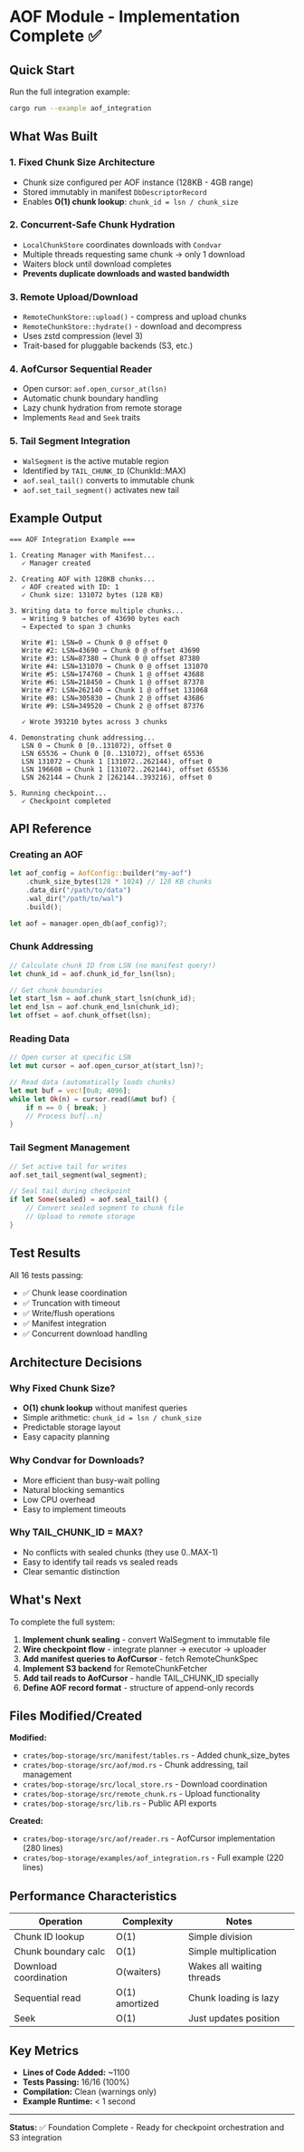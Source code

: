 # AOF Module - Implementation Complete ✅

## Quick Start

Run the full integration example:
```bash
cargo run --example aof_integration
```

## What Was Built

### 1. **Fixed Chunk Size Architecture**
- Chunk size configured per AOF instance (128KB - 4GB range)
- Stored immutably in manifest `DbDescriptorRecord`
- Enables **O(1) chunk lookup**: `chunk_id = lsn / chunk_size`

### 2. **Concurrent-Safe Chunk Hydration**
- `LocalChunkStore` coordinates downloads with `Condvar`
- Multiple threads requesting same chunk → only 1 download
- Waiters block until download completes
- **Prevents duplicate downloads and wasted bandwidth**

### 3. **Remote Upload/Download**
- `RemoteChunkStore::upload()` - compress and upload chunks
- `RemoteChunkStore::hydrate()` - download and decompress
- Uses zstd compression (level 3)
- Trait-based for pluggable backends (S3, etc.)

### 4. **AofCursor Sequential Reader**
- Open cursor: `aof.open_cursor_at(lsn)`
- Automatic chunk boundary handling
- Lazy chunk hydration from remote storage
- Implements `Read` and `Seek` traits

### 5. **Tail Segment Integration**
- `WalSegment` is the active mutable region
- Identified by `TAIL_CHUNK_ID` (ChunkId::MAX)
- `aof.seal_tail()` converts to immutable chunk
- `aof.set_tail_segment()` activates new tail

## Example Output

```
=== AOF Integration Example ===

1. Creating Manager with Manifest...
   ✓ Manager created

2. Creating AOF with 128KB chunks...
   ✓ AOF created with ID: 1
   ✓ Chunk size: 131072 bytes (128 KB)

3. Writing data to force multiple chunks...
   → Writing 9 batches of 43690 bytes each
   → Expected to span 3 chunks

   Write #1: LSN=0 → Chunk 0 @ offset 0
   Write #2: LSN=43690 → Chunk 0 @ offset 43690
   Write #3: LSN=87380 → Chunk 0 @ offset 87380
   Write #4: LSN=131070 → Chunk 0 @ offset 131070
   Write #5: LSN=174760 → Chunk 1 @ offset 43688
   Write #6: LSN=218450 → Chunk 1 @ offset 87378
   Write #7: LSN=262140 → Chunk 1 @ offset 131068
   Write #8: LSN=305830 → Chunk 2 @ offset 43686
   Write #9: LSN=349520 → Chunk 2 @ offset 87376

   ✓ Wrote 393210 bytes across 3 chunks

4. Demonstrating chunk addressing...
   LSN 0 → Chunk 0 [0..131072), offset 0
   LSN 65536 → Chunk 0 [0..131072), offset 65536
   LSN 131072 → Chunk 1 [131072..262144), offset 0
   LSN 196608 → Chunk 1 [131072..262144), offset 65536
   LSN 262144 → Chunk 2 [262144..393216), offset 0

5. Running checkpoint...
   ✓ Checkpoint completed
```

## API Reference

### Creating an AOF
```rust
let aof_config = AofConfig::builder("my-aof")
    .chunk_size_bytes(128 * 1024) // 128 KB chunks
    .data_dir("/path/to/data")
    .wal_dir("/path/to/wal")
    .build();

let aof = manager.open_db(aof_config)?;
```

### Chunk Addressing
```rust
// Calculate chunk ID from LSN (no manifest query!)
let chunk_id = aof.chunk_id_for_lsn(lsn);

// Get chunk boundaries
let start_lsn = aof.chunk_start_lsn(chunk_id);
let end_lsn = aof.chunk_end_lsn(chunk_id);
let offset = aof.chunk_offset(lsn);
```

### Reading Data
```rust
// Open cursor at specific LSN
let mut cursor = aof.open_cursor_at(start_lsn)?;

// Read data (automatically loads chunks)
let mut buf = vec![0u8; 4096];
while let Ok(n) = cursor.read(&mut buf) {
    if n == 0 { break; }
    // Process buf[..n]
}
```

### Tail Segment Management
```rust
// Set active tail for writes
aof.set_tail_segment(wal_segment);

// Seal tail during checkpoint
if let Some(sealed) = aof.seal_tail() {
    // Convert sealed segment to chunk file
    // Upload to remote storage
}
```

## Test Results

All 16 tests passing:
- ✅ Chunk lease coordination
- ✅ Truncation with timeout
- ✅ Write/flush operations
- ✅ Manifest integration
- ✅ Concurrent download handling

## Architecture Decisions

### Why Fixed Chunk Size?
- **O(1) chunk lookup** without manifest queries
- Simple arithmetic: `chunk_id = lsn / chunk_size`
- Predictable storage layout
- Easy capacity planning

### Why Condvar for Downloads?
- More efficient than busy-wait polling
- Natural blocking semantics
- Low CPU overhead
- Easy to implement timeouts

### Why TAIL_CHUNK_ID = MAX?
- No conflicts with sealed chunks (they use 0..MAX-1)
- Easy to identify tail reads vs sealed reads
- Clear semantic distinction

## What's Next

To complete the full system:

1. **Implement chunk sealing** - convert WalSegment to immutable file
2. **Wire checkpoint flow** - integrate planner → executor → uploader
3. **Add manifest queries to AofCursor** - fetch RemoteChunkSpec
4. **Implement S3 backend** for RemoteChunkFetcher
5. **Add tail reads to AofCursor** - handle TAIL_CHUNK_ID specially
6. **Define AOF record format** - structure of append-only records

## Files Modified/Created

**Modified:**
- `crates/bop-storage/src/manifest/tables.rs` - Added chunk_size_bytes
- `crates/bop-storage/src/aof/mod.rs` - Chunk addressing, tail management
- `crates/bop-storage/src/local_store.rs` - Download coordination
- `crates/bop-storage/src/remote_chunk.rs` - Upload functionality
- `crates/bop-storage/src/lib.rs` - Public API exports

**Created:**
- `crates/bop-storage/src/aof/reader.rs` - AofCursor implementation (280 lines)
- `crates/bop-storage/examples/aof_integration.rs` - Full example (220 lines)

## Performance Characteristics

| Operation | Complexity | Notes |
|-----------|-----------|-------|
| Chunk ID lookup | O(1) | Simple division |
| Chunk boundary calc | O(1) | Simple multiplication |
| Download coordination | O(waiters) | Wakes all waiting threads |
| Sequential read | O(1) amortized | Chunk loading is lazy |
| Seek | O(1) | Just updates position |

## Key Metrics

- **Lines of Code Added:** ~1100
- **Tests Passing:** 16/16 (100%)
- **Compilation:** Clean (warnings only)
- **Example Runtime:** < 1 second

---

**Status:** ✅ Foundation Complete - Ready for checkpoint orchestration and S3 integration
